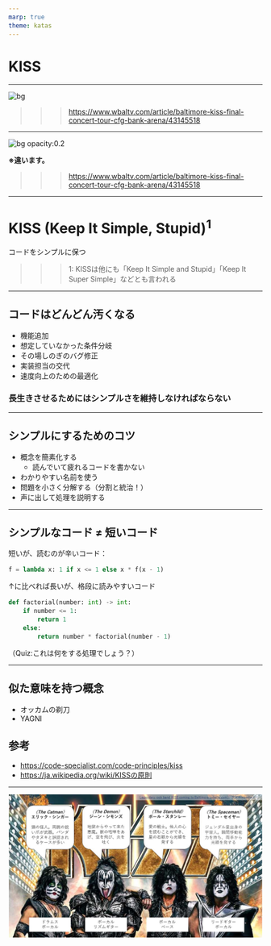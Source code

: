 ```yaml
---
marp: true
theme: katas
---
```

<!-- 
size: 16:9
paginate: true
-->
<!-- header: 勉強会#-->

# KISS

---

![bg](https://kubrick.htvapps.com/htv-prod-media.s3.amazonaws.com/images/kiss-end-of-the-road-world-tour-admat-1-1677694412.jpeg?crop=1.00xw:0.456xh;0,0.0185xh&resize=900:*)

>>> https://www.wbaltv.com/article/baltimore-kiss-final-concert-tour-cfg-bank-arena/43145518

---

![bg opacity:0.2](https://kubrick.htvapps.com/htv-prod-media.s3.amazonaws.com/images/kiss-end-of-the-road-world-tour-admat-1-1677694412.jpeg?crop=1.00xw:0.456xh;0,0.0185xh&resize=900:*)

**※違います。**

>>> https://www.wbaltv.com/article/baltimore-kiss-final-concert-tour-cfg-bank-arena/43145518

---

# KISS (Keep It Simple, Stupid)$^1$

コードをシンプルに保つ

>>> 1: KISSは他にも「Keep It Simple and Stupid」「Keep It Super Simple」などとも言われる

---

## コードはどんどん汚くなる

* 機能追加
* 想定していなかった条件分岐
* その場しのぎのバグ修正
* 実装担当の交代
* 速度向上のための最適化

### 長生きさせるためにはシンプルさを維持しなければならない

---

## シンプルにするためのコツ

* 概念を簡素化する
  * 読んでいて疲れるコードを書かない
* わかりやすい名前を使う
* 問題を小さく分解する（分割と統治！）
* 声に出して処理を説明する

---

## シンプルなコード ≠ 短いコード

短いが、読むのが辛いコード：
```python
f = lambda x: 1 if x <= 1 else x * f(x - 1)
```

↑に比べれば長いが、格段に読みやすいコード
```python
def factorial(number: int) -> int:
    if number <= 1:
        return 1
    else:
        return number * factorial(number - 1)
```

（Quiz:これは何をする処理でしょう？）

---
## 似た意味を持つ概念

* オッカムの剃刀
* YAGNI

## 参考

* https://code-specialist.com/code-principles/kiss
* https://ja.wikipedia.org/wiki/KISSの原則

---

![bg contain](assets/KISS_detail.jpg)
